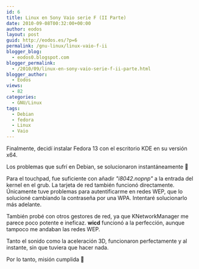 ```yaml
---
id: 6
title: Linux en Sony Vaio serie F (II Parte)
date: 2010-09-08T00:32:00+00:00
author: eodos
layout: post
guid: http://eodos.es/?p=6
permalink: /gnu-linux/linux-vaio-f-ii
blogger_blog:
  - eodos0.blogspot.com
blogger_permalink:
  - /2010/09/linux-en-sony-vaio-serie-f-ii-parte.html
blogger_author:
  - Eodos
views:
  - 82
categories:
  - GNU/Linux
tags:
  - Debian
  - fedora
  - Linux
  - Vaio
---
```

Finalmente, decidí instalar Fedora 13 con el escritorio KDE en su versión x64.


Los problemas que sufrí en Debian, se solucionaron instantáneamente 🙂


Para el touchpad, fue suficiente con añadir *"i8042.nopnp"* a la entrada del kernel en el grub. La tarjeta de red también funcionó directamente. Únicamente tuve problemas para autentificarme en redes WEP, que lo solucioné cambiando la contraseña por una WPA. Intentaré solucionarlo más adelante.


También probé con otros gestores de red, ya que KNetworkManager me parece poco potente e ineficaz. **wicd** funcionó a la perfección, aunque tampoco me andaban las redes WEP.


Tanto el sonido como la aceleración 3D, funcionaron perfectamente y al instante, sin que tuviera que hacer nada.


Por lo tanto, misión cumplida 🙂
